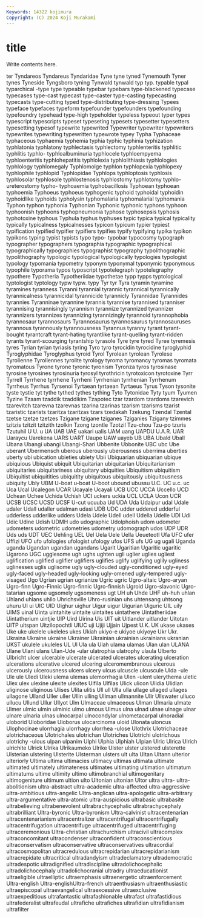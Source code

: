 ```yaml
---
Keywords: 14322 kojimura
Copyright: (C) 2024 Koji Murakami
---
```


# title

Write contents here.



ter Tyndareos Tyndareus Tyndaridae Tyne tyne tyned Tynemouth Tyner tynes
Tyneside Tyngsboro tyning Tynwald tynwald typ typ. typable typal typarchical
-type type typeable typebar typebars type-blackened typecase typecases type-cast typecast
type-caster type-casting typecasting typecasts type-cutting typed type-distributing type-dressing Typees typeface
typefaces typeform typefounder typefounders typefounding typefoundry typehead type-high typeholder typeless
typeout typer types typescript typescripts typeset typeseting typesets typesetter typesetters
typesetting typesof typewrite typewrited Typewriter typewriter typewriters typewrites typewriting typewritten
typewrote typey Typha Typhaceae typhaceous typhaemia typhemia typhia typhic typhinia
typhization typhlatonia typhlatony typhlectasis typhlectomy typhlenteritis typhlitic typhlitis typhlo- typhloalbuminuria
typhlocele typhloempyema typhloenteritis typhlohepatitis typhlolexia typhlolithiasis typhlologies typhlology typhlomegaly Typhlomolge
typhlon typhlopexia typhlopexy typhlophile typhlopid Typhlopidae Typhlops typhloptosis typhlosis typhlosolar
typhlosole typhlostenosis typhlostomy typhlotomy typhlo-ureterostomy typho- typhoaemia typhobacillosis Typhoean typhoean
typhoemia Typhoeus typhoeus typhogenic typhoid typhoidal typhoidin typhoidlike typhoids typholysin
typhomalaria typhomalarial typhomania Typhon typhon typhonia Typhonian Typhonic typhonic typhons
typhoon typhoonish typhoons typhopneumonia typhose typhosepsis typhosis typhotoxine typhous Typhula
typhus typhuses typic typica typical typicality typically typicalness typicalnesses typicon
typicum typier typiest typification typified typifier typifiers typifies typify typifying
typika typikon typikons typing typist typists typo typo- typobar typocosmy
typograph typographer typographers typographia typographic typographical typographically typographies typographist typography
typolithographic typolithography typologic typological typologically typologies typologist typology typomania typometry
typonym typonymal typonymic typonymous typophile typorama typos typoscript typotelegraph typotelegraphy
typothere Typotheria Typotheriidae typothetae typp typps typtological typtologist typtology typw
typw. typy Tyr tyr Tyra tyramin tyramine tyramines tyranness Tyranni
tyrannial tyrannic tyrannical tyrannically tyrannicalness tyrannicidal tyrannicide tyrannicly Tyrannidae Tyrannides
tyrannies Tyranninae tyrannine tyrannis tyrannise tyrannised tyranniser tyrannising tyrannisingly tyrannism
tyrannize tyrannized tyrannizer tyrannizers tyrannizes tyrannizing tyrannizingly tyrannoid tyrannophobia tyrannosaur
tyrannosaurs Tyrannosaurus tyrannosaurus tyrannosauruses tyrannous tyrannously tyrannousness Tyrannus tyranny tyrant
tyrant-bought tyrantcraft tyrant-hating tyrantlike tyrant-quelling tyrant-ridden tyrants tyrant-scourging tyrantship tyrasole
Tyre tyre tyred Tyree tyremesis tyres Tyrian tyrian tyriasis tyring
Tyro tyro tyrocidin tyrocidine tyroglyphid Tyroglyphidae Tyroglyphus tyroid Tyrol Tyrolean
tyrolean Tyrolese Tyrolienne Tyroliennes tyrolite tyrology tyroma tyromancy tyromas tyromata
tyromatous Tyrone tyrone tyronic tyronism Tyronza tyros tyrosinase tyrosine tyrosines
tyrosinuria tyrosyl tyrothricin tyrotoxicon tyrotoxine Tyrr Tyrrell Tyrrhene tyrrhene Tyrrheni
Tyrrhenian tyrrhenian Tyrrhenum Tyrrheus Tyrrhus Tyrsenoi Tyrtaean tyrtaean Tyrtaeus Tyrus
Tyson tysonite tyste tystie tyt tythe tythed tythes tything Tyto
Tytonidae Tyty tyum Tyumen Tyzine Tzaam tzaddik tzaddikim Tzapotec tzar
tzardom tzardoms tzarevich tzarevitch tzarevna tzarevnas tzarina tzarinas tzarism tzarisms
tzarist tzaristic tzarists tzaritza tzaritzas tzars tzedakah Tzekung Tzendal Tzental
tzetse tzetze tzetzes Tzigane tzigane tziganes Tziganies Tzigany tzimmes tzitzis
tzitzit tzitzith tzolkin Tzong tzontle Tzotzil Tzu-chou Tzu-po tzuris Tzutuhil
U U. u UA UAB UAE uakari ualis UAM uang
UAPDU U.A.R. UAR Uaraycu Uarekena UARS UART Uaupe UAW uayeb
UB UBA Ubald Uball Ubana Ubangi ubangi Ubangi-Shari Ubbenite Ubbonite
UBC ubc Ube uberant Ubermensch uberous uberously uberousness uberrima uberties
uberty ubi ubication ubieties ubiety Ubii Ubiquarian ubiquarian ubique ubiquious
Ubiquist ubiquit Ubiquitarian ubiquitarian Ubiquitarianism ubiquitaries ubiquitariness ubiquitary ubiquities Ubiquitism
ubiquitism Ubiquitist ubiquitities ubiquitity ubiquitous ubiquitously ubiquitousness ubiquity Ubly UBM
U-boat u-boat U-boot ubound ubussu U.C. UC u.c. uc Uca
Ucal Ucalegon UCAR Ucayale Ucayali UCB UCC UCCA Uccello UCD
Uchean Uchee Uchida Uchish UCI uckers uckia UCL UCLA Ucon
UCR UCSB UCSC UCSD UCSF U-cut ucuuba Ud UDA Uda
Udaipur udal Udale udaler Udall udaller udalman udasi UDB UDC
udder uddered udderful udderless udderlike udders Udela Udele Udell udell
Udella Udelle UDI Udi Udic Udine Udish UDMH udo udographic
Udolphoish udom udometer udometers udometric udometries udometry udomograph udos UDP
UDR Uds uds UDT UEC Uehling UEL Uel Uela Uele
Uella Ueueteotl Ufa UFC ufer Uffizi UFO ufo ufologies ufologist
ufology ufos UFS ufs UG ug ugali Uganda uganda Ugandan
ugandan ugandans Ugarit Ugaritian Ugaritic ugaritic Ugarono UGC ugglesome ugh
ughs ughten ugli uglier uglies ugliest uglification uglified uglifier uglifiers
uglifies uglify uglifying uglily ugliness uglinesses uglis uglisome ugly ugly-clouded
ugly-conditioned ugly-eyed ugly-faced ugly-headed ugly-looking ugly-omened ugly-tempered ugly-visaged Ugo Ugrian
ugrian ugrianize Ugric ugric Ugro-altaic Ugro-aryan Ugro-finn Ugro-Finnic Ugro-finnic Ugro-finnish
Ugroid Ugro-slavonic Ugro-tatarian ugsome ugsomely ugsomeness ugt UH uh Uhde
UHF uh-huh uhlan Uhland uhlans uhllo Uhrichsville Uhro-rusinian uhs uhtensang
uhtsong uhuru UI ui UIC UID Uighur uighur Uigur uigur
Uigurian Uiguric UIL uily UIMS uinal Uinta uintahite uintaite uintaites
uintathere Uintatheriidae Uintatherium uintjie UIP Uird Uirina Uis UIT uit
Uitlander uitlander Uitotan UITP uitspan Uitzilopochtli UIUC uji Ujiji Ujjain
Ujpest U.K. UK ukase ukases Uke uke ukelele ukeleles ukes
Ukiah ukiyo-e ukiyoe ukiyoye Ukr Ukr. Ukraina Ukraine ukraine Ukrainer
Ukrainian ukrainian ukrainians ukranian UKST ukulele ukuleles UL Ul Ula
ula Ulah ulama ulamas Ulan ulan ULANA Ulane Ulani ulans
Ulan-Ude -ular ulatrophia ulatrophy ulaula Ulberto Ulbricht ulcer ulcerable ulcerate
ulcerated ulcerates ulcerating ulceration ulcerations ulcerative ulcered ulcering ulceromembranous ulcerous
ulcerously ulcerousness ulcers ulcery ulcus ulcuscle ulcuscule Ulda -ule Ule
ule Uledi Uleki ulema ulemas ulemorrhagia Ulen -ulent ulerythema uletic
Ulex ulex ulexine ulexite ulexites Ulfila Ulfilas Ulick ulicon Ulidia
Ulidian uliginose uliginous Ulises Ulita ulitis Ull ull Ulla ulla
ullage ullaged ullages ullagone Ulland Uller uller Ullin ulling Ullman
ullmannite Ullr Ullswater ulluco ullucu Ullund Ullur Ullyot Ulm Ulmaceae
ulmaceous Ulman Ulmaria ulmate Ulmer ulmic ulmin ulminic ulmo ulmous
Ulmus ulna ulnad ulnae ulnage ulnar ulnare ulnaria ulnas ulnocarpal
ulnocondylar ulnometacarpal ulnoradial uloborid Uloboridae Uloborus ulocarcinoma uloid Ulonata uloncus
Ulophocinae ulorrhagia ulorrhagy ulorrhea -ulose Ulothrix Ulotrichaceae ulotrichaceous Ulotrichales ulotrichan
Ulotriches Ulotrichi ulotrichous ulotrichy -ulous ulpan ulpanim Ulphi Ulphia Ulphiah
Ulpian Ulric Ulrica Ulrich ulrichite Ulrick Ulrika Ulrikaumeko Ulrike Ulster
ulster ulstered ulsterette Ulsterian ulstering Ulsterite Ulsterman ulsters ult ulta
Ultan Ultann ulterior ulteriorly Ultima ultima ultimacies ultimacy ultimas ultimata
ultimate ultimated ultimately ultimateness ultimates ultimating ultimation ultimatum ultimatums ultime
ultimity ultimo ultimobranchial ultimogenitary ultimogeniture ultimum ultion ulto Ultonian ultonian
Ultor ultra ultra- ultra-abolitionism ultra-abstract ultra-academic ultra-affected ultra-aggressive ultra-ambitious ultra-angelic
Ultra-anglican ultra-apologetic ultra-arbitrary ultra-argumentative ultra-atomic ultra-auspicious ultrabasic ultrabasite ultrabelieving ultrabenevolent
ultrabrachycephalic ultrabrachycephaly ultrabrilliant Ultra-byronic Ultra-byronism Ultra-calvinist ultracentenarian ultracentenarianism ultracentralizer ultracentrifugal
ultracentrifugally ultracentrifugation ultracentrifuge ultracentrifuged ultracentrifuging ultraceremonious Ultra-christian ultrachurchism ultracivil ultracomplex
ultraconcomitant ultracondenser ultraconfident ultraconscientious ultraconservatism ultraconservative ultraconservatives ultracordial ultracosmopolitan ultracredulous
ultracrepidarian ultracrepidarianism ultracrepidate ultracritical ultradandyism ultradeclamatory ultrademocratic ultradespotic ultradignified ultradiscipline
ultradolichocephalic ultradolichocephaly ultradolichocranial ultradry ultraeducationist ultraeligible ultraelliptic ultraemphasis ultraenergetic ultraenforcement
Ultra-english Ultra-englishUltra-french ultraenthusiasm ultraenthusiastic ultraepiscopal ultraevangelical ultraexcessive ultraexclusive ultraexpeditious ultrafantastic
ultrafashionable ultrafast ultrafastidious ultrafederalist ultrafeudal ultrafiche ultrafiches ultrafidian ultrafidianism ultrafilter
